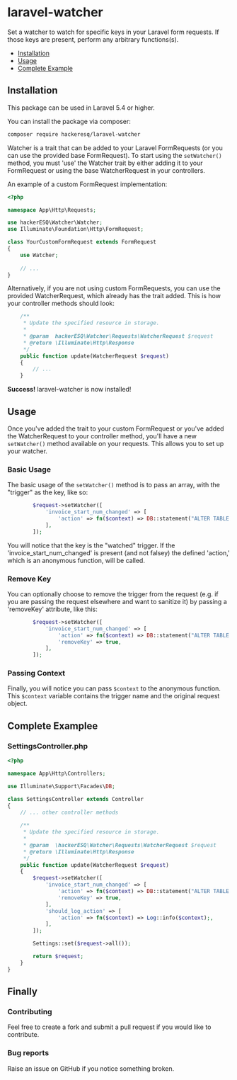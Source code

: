 # laravel-watcher
Set a watcher to watch for specific keys in your Laravel form requests. If those keys are present, perform any arbitrary functions(s).

* [Installation](#installation)
* [Usage](#usage)
* [Complete Example](#complete-example)
  
  
## Installation
This package can be used in Laravel 5.4 or higher.

You can install the package via composer:

``` bash
composer require hackeresq/laravel-watcher
```

Watcher is a trait that can be added to your Laravel FormRequests (or you can use the provided base FormRequest). To start using the `setWatcher()` method, you must 'use' the Watcher trait by either adding it to your FormRequest or using the base WatcherRequest in your controllers.

An example of a custom FormRequest implementation:

```php
<?php

namespace App\Http\Requests;

use hackerESQ\Watcher\Watcher;
use Illuminate\Foundation\Http\FormRequest;

class YourCustomFormRequest extends FormRequest
{
    use Watcher;
    
    // ...
}
```

Alternatively, if you are not using custom FormRequests, you can use the provided WatcherRequest, which already has the trait added. This is how your controller methods should look:

```php
    /**
     * Update the specified resource in storage.
     *
     * @param  hackerESQ\Watcher\Requests\WatcherRequest $request
     * @return \Illuminate\Http\Response
     */
    public function update(WatcherRequest $request)
    {   
        // ...
    }
```

<b>Success!</b> laravel-watcher is now installed!

## Usage

Once you've added the trait to your custom FormRequest or you've added the WatcherRequest to your controller method, you'll have a new `setWatcher()` method available on your requests. This allows you to set up your watcher.

### Basic Usage

The basic usage of the `setWatcher()` method is to pass an array, with the "trigger" as the key, like so:

```php
        $request->setWatcher([
            'invoice_start_num_changed' => [
                'action' => fn($context) => DB::statement("ALTER TABLE `invoices` AUTO_INCREMENT = ".(int)$context->request->invoice_start_num),
            ],
        ]);
```

You will notice that the key is the "watched" trigger. If the 'invoice_start_num_changed' is present (and not falsey) the defined 'action,' which is an anonymous function, will be called. 

### Remove Key

You can optionally choose to remove the trigger from the request (e.g. if you are passing the request elsewhere and want to sanitize it) by passing a 'removeKey' attribute, like this:

```php
        $request->setWatcher([
            'invoice_start_num_changed' => [
                'action' => fn($context) => DB::statement("ALTER TABLE `invoices` AUTO_INCREMENT = ".(int)$context->request->invoice_start_num),
                'removeKey' => true,
            ],
        ]);
```

### Passing Context

Finally, you will notice you can pass `$context` to the anonymous function. This `$context` variable contains the trigger name and the original request object. 

## Complete Examplee

### SettingsController.php

```php
<?php

namespace App\Http\Controllers;

use Illuminate\Support\Facades\DB;

class SettingsController extends Controller
{
    // ... other controller methods
    
    /**
     * Update the specified resource in storage.
     *
     * @param  \hackerESQ\Watcher\Requests\WatcherRequest $request
     * @return \Illuminate\Http\Response
     */
    public function update(WatcherRequest $request)
    {   
        $request->setWatcher([
            'invoice_start_num_changed' => [
                'action' => fn($context) => DB::statement("ALTER TABLE `invoices` AUTO_INCREMENT = ".(int)$context->request->invoice_start_num),
                'removeKey' => true,
            ],
            'should_log_action' => [
                'action' => fn($context) => Log::info($context);,
            ],
        ]);

        Settings::set($request->all());

        return $request;
    }
}
```

## Finally

### Contributing
Feel free to create a fork and submit a pull request if you would like to contribute.

### Bug reports
Raise an issue on GitHub if you notice something broken.

